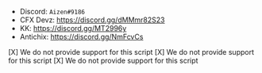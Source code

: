 - Discord: `Aizen#9186`
- CFX Devz: https://discord.gg/dMMmr82S23
- KK: https://discord.gg/MT2996y
- Antichix: https://discord.gg/NmFcvCs

[X] We do not provide support for this script
[X] We do not provide support for this script
[X] We do not provide support for this script
